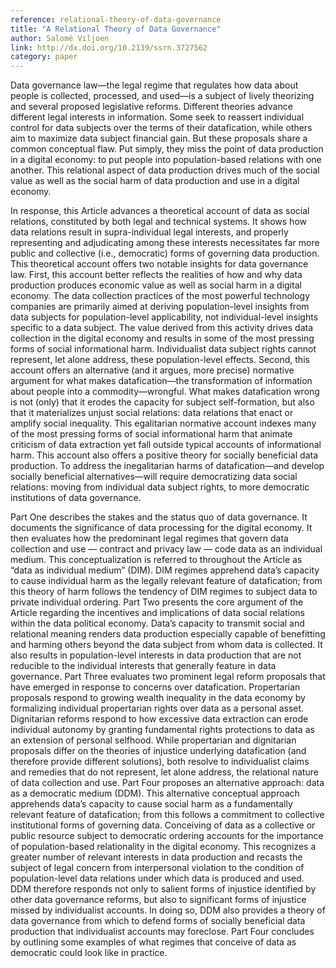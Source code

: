 ```yaml
---
reference: relational-theory-of-data-governance
title: "A Relational Theory of Data Governance"
author: Salomé Viljoen
link: http://dx.doi.org/10.2139/ssrn.3727562
category: paper
---
```

Data governance law—the legal regime that regulates how data about people is collected, processed, and used—is a subject of lively theorizing and several proposed legislative reforms. Different theories advance different legal interests in information. Some seek to reassert individual control for data subjects over the terms of their datafication, while others aim to maximize data subject financial gain. But these proposals share a common conceptual flaw. Put simply, they miss the point of data production in a digital economy: to put people into population-based relations with one another. This relational aspect of data production drives much of the social value as well as the social harm of data production and use in a digital economy.

In response, this Article advances a theoretical account of data as social relations, constituted by both legal and technical systems. It shows how data relations result in supra-individual legal interests, and properly representing and adjudicating among these interests necessitates far more public and collective (i.e., democratic) forms of governing data production. This theoretical account offers two notable insights for data governance law. First, this account better reflects the realities of how and why data production produces economic value as well as social harm in a digital economy. The data collection practices of the most powerful technology companies are primarily aimed at deriving population-level insights from data subjects for population-level applicability, not individual-level insights specific to a data subject. The value derived from this activity drives data collection in the digital economy and results in some of the most pressing forms of social informational harm. Individualist data subject rights cannot represent, let alone address, these population-level effects. Second, this account offers an alternative (and it argues, more precise) normative argument for what makes datafication—the transformation of information about people into a commodity—wrongful. What makes datafication wrong is not (only) that it erodes the capacity for subject self-formation, but also that it materializes unjust social relations: data relations that enact or amplify social inequality. This egalitarian normative account indexes many of the most pressing forms of social informational harm that animate criticism of data extraction yet fall outside typical accounts of informational harm. This account also offers a positive theory for socially beneficial data production. To address the inegalitarian harms of datafication—and develop socially beneficial alternatives—will require democratizing data social relations: moving from individual data subject rights, to more democratic institutions of data governance.

Part One describes the stakes and the status quo of data governance. It documents the significance of data processing for the digital economy. It then evaluates how the predominant legal regimes that govern data collection and use — contract and privacy law — code data as an individual medium. This conceptualization is referred to throughout the Article as “data as individual medium” (DIM). DIM regimes apprehend data’s capacity to cause individual harm as the legally relevant feature of datafication; from this theory of harm follows the tendency of DIM regimes to subject data to private individual ordering. Part Two presents the core argument of the Article regarding the incentives and implications of data social relations within the data political economy. Data’s capacity to transmit social and relational meaning renders data production especially capable of benefitting and harming others beyond the data subject from whom data is collected. It also results in population-level interests in data production that are not reducible to the individual interests that generally feature in data governance. Part Three evaluates two prominent legal reform proposals that have emerged in response to concerns over datafication. Propertarian proposals respond to growing wealth inequality in the data economy by formalizing individual propertarian rights over data as a personal asset. Dignitarian reforms respond to how excessive data extraction can erode individual autonomy by granting fundamental rights protections to data as an extension of personal selfhood. While propertarian and dignitarian proposals differ on the theories of injustice underlying datafication (and therefore provide different solutions), both resolve to individualist claims and remedies that do not represent, let alone address, the relational nature of data collection and use. Part Four proposes an alternative approach: data as a democratic medium (DDM). This alternative conceptual approach apprehends data’s capacity to cause social harm as a fundamentally relevant feature of datafication; from this follows a commitment to collective institutional forms of governing data. Conceiving of data as a collective or public resource subject to democratic ordering accounts for the importance of population-based relationality in the digital economy. This recognizes a greater number of relevant interests in data production and recasts the subject of legal concern from interpersonal violation to the condition of population-level data relations under which data is produced and used. DDM therefore responds not only to salient forms of injustice identified by other data governance reforms, but also to significant forms of injustice missed by individualist accounts. In doing so, DDM also provides a theory of data governance from which to defend forms of socially beneficial data production that individualist accounts may foreclose. Part Four concludes by outlining some examples of what regimes that conceive of data as democratic could look like in practice.
